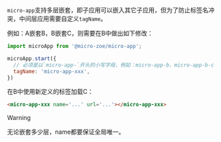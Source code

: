 `micro-app`支持多层嵌套，即子应用可以嵌入其它子应用，但为了防止标签名冲突，中间层应用需要自定义`tagName`。

例如：A嵌套B，B嵌套C，则需要在B中做出如下修改：

```js
import microApp from '@micro-zoe/micro-app';

microApp.start({
  // 必须是以`micro-app-`开头的小写字母，例如：micro-app-b、micro-app-b-c
  tagName: 'micro-app-xxx', 
})
```

在B中使用新定义的标签加载C：
```html
<micro-app-xxx name='...' url='...'></micro-app-xxx>
```

> [!WARNING]
> 无论嵌套多少层，name都要保证全局唯一。
